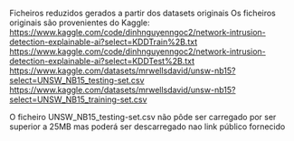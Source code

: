 Ficheiros reduzidos gerados a partir dos datasets originais
Os ficheiros originais são provenientes do Kaggle:
https://www.kaggle.com/code/dinhnguyenngoc2/network-intrusion-detection-explainable-ai?select=KDDTrain%2B.txt
https://www.kaggle.com/code/dinhnguyenngoc2/network-intrusion-detection-explainable-ai?select=KDDTest%2B.txt
https://www.kaggle.com/datasets/mrwellsdavid/unsw-nb15?select=UNSW_NB15_testing-set.csv
https://www.kaggle.com/datasets/mrwellsdavid/unsw-nb15?select=UNSW_NB15_training-set.csv

O ficheiro UNSW_NB15_testing-set.csv não pôde ser carregado por ser superior a 25MB mas poderá ser descarregado nao link público fornecido
